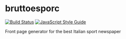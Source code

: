 # bruttoesporc

[![Build Status][ico-travis]][link-travis]
[![JavaScript Style Guide][ico-standard]][link-standard]

Front page generator for the best Italian sport newspaper


[ico-travis]: https://travis-ci.org/DavidePastore/bruttoesporc.svg?branch=master
[ico-standard]: https://img.shields.io/badge/code_style-standard-brightgreen.svg

[link-travis]: https://travis-ci.org/DavidePastore/bruttoesporc
[link-standard]: https://standardjs.com
